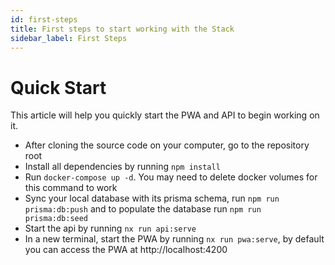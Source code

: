 ```yaml
---
id: first-steps
title: First steps to start working with the Stack
sidebar_label: First Steps
---
```


# Quick Start
This article will help you quickly start the PWA and API to begin working on it.

- After cloning the source code on your computer, go to the repository root
- Install all dependencies by running `npm install`
- Run `docker-compose up -d`. You may need to delete docker volumes for this command to work
- Sync your local database with its prisma schema, run `npm run prisma:db:push` and to populate the database run `npm run prisma:db:seed`
- Start the api by running `nx run api:serve`
- In a new terminal, start the PWA by running `nx run pwa:serve`, by default you can access the PWA at http://localhost:4200

